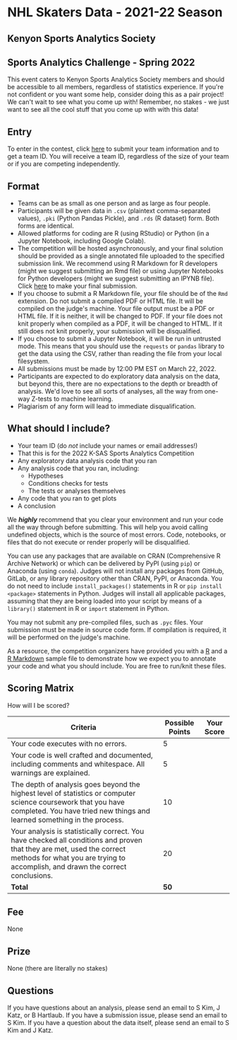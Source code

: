 # NHL Skaters Data - 2021-22 Season
## Kenyon Sports Analytics Society
## Sports Analytics Challenge - Spring 2022

This event caters to Kenyon Sports Analytics Society members and should be accessible to all members, regardless of statistics experience. If you're not confident or you want some help, consider doing this as a pair project! We can't wait to see what you come up with! Remember, no stakes - we just want to see all the cool stuff that you come up with with this data!

## Entry

To enter in the contest, click [here](https://docs.google.com/forms/d/e/1FAIpQLSdkkYVjz9Lc_w2Pl6te_bWjBFrBXMZol7ND2G0byMOmA1FE6Q/viewform?usp=sf_link) to submit your team information and to get a team ID. You will receive a team ID, regardless of the size of your team or if you are competing independently.

## Format

- Teams can be as small as one person and as large as four people.
- Participants will be given data in `.csv` (plaintext comma-separated values), `.pki` (Python Pandas Pickle), and `.rds` (R dataset) form. Both forms are identical.
- Allowed platforms for coding are R (using RStudio) or Python (in a Jupyter Notebook, including Google Colab).
- The competition will be hosted asynchronously, and your final solution should be provided as a single annotated file uploaded to the specified submission link. We recommend using R Markdown for R developers (might we suggest submitting an Rmd file) or using Jupyter Notebooks for Python developers (might we suggest submitting an IPYNB file). Click [here](https://docs.google.com/forms/d/e/1FAIpQLSduM6TRbxYDQOGe29LVBHCYPcOlIgpSx_gZ7ph4lX_DO0F2bQ/viewform?usp=sf_link) to make your final submission.
- If you choose to submit a R Markdown file, your file should be of the `Rmd` extension. Do not submit a compiled PDF or HTML file. It will be compiled on the judge's machine. Your file output must be a PDF or HTML file. If it is neither, it will be changed to PDF. If your file does not knit properly when compiled as a PDF, it will be changed to HTML. If it still does not knit properly, your submission will be disqualified.
- If you choose to submit a Jupyter Notebook, it will be run in untrusted mode. This means that you should use the `requests` or `pandas` library to get the data using the CSV, rather than reading the file from your local filesystem.
- All submissions must be made by 12:00 PM EST on March 22, 2022.
- Participants are expected to do exploratory data analysis on the data, but beyond this, there are no expectations to the depth or breadth of analysis. We'd love to see all sorts of analyses, all the way from one-way Z-tests to machine learning.
- Plagiarism of any form will lead to immediate disqualification.

## What should I include?

- Your team ID (do *not* include your names or email addresses!)
- That this is for the 2022 K-SAS Sports Analytics Competition
- Any exploratory data analysis code that you ran
- Any analysis code that you ran, including:
  - Hypotheses
  - Conditions checks for tests
  - The tests or analyses themselves
- Any code that you ran to get plots
- A conclusion

We ***highly*** recommend that you clear your environment and run your code all the way through before submitting. This will help you avoid calling undefined objects, which is the source of most errors. Code, notebooks, or files that do not execute or render properly will be disqualified.

You can use any packages that are available on CRAN (Comprehensive R Archive Network) or which can be delivered by PyPI (using `pip`) or Anaconda (using `conda`). Judges will not install any packages from GitHub, GitLab, or any library repository other than CRAN, PyPI, or Anaconda. You do not need to include `install_packages()` statements in R or `pip install <package>` statements in Python. Judges will install all applicable packages, assuming that they are being loaded into your script by means of a `library()` statement in R or `import` statement in Python.

You may not submit any pre-compiled files, such as `.pyc` files. Your submission must be made in source code form. If compilation is required, it will be performed on the judge's machine.

As a resource, the competition organizers have provided you with a [R](https://github.com/kim3-sudo/nhlskaters/blob/main/challenge/sample.R) and a [R Markdown](https://github.com/kim3-sudo/nhlskaters/blob/main/challenge/sample.Rmd) sample file to demonstrate how we expect you to annotate your code and what you should include. You are free to run/knit these files.

## Scoring Matrix

How will I be scored?

| Criteria                                                                                                                                                                                                 | Possible Points | Your Score |
|----------------------------------------------------------------------------------------------------------------------------------------------------------------------------------------------------------|-----------------|------------|
| Your code executes with no errors.                                                                                                                                                                       | 5               |            |
| Your code is well crafted and documented, including comments and whitespace. All warnings are explained.                                                                                                 | 5               |            |
| The depth of analysis goes beyond the highest level of statistics or computer science coursework that you have completed. You have tried new things and learned something in the process.                | 10              |            |
| Your analysis is statistically correct. You have checked all conditions and proven that they are met, used the correct methods for what you are trying to accomplish, and drawn the correct conclusions. | 20              |            |
| **Total**                                                                                                                                                                                                | **50**          |            |

## Fee

None

## Prize

None (there are literally no stakes)

## Questions

If you have questions about an analysis, please send an email to S Kim, J Katz, or B Hartlaub. If you have a submission issue, please send an email to S Kim. If you have a question about the data itself, please send an email to S Kim and J Katz.
